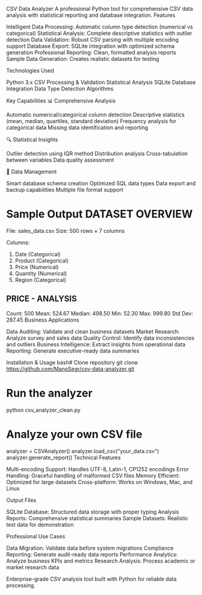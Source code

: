 CSV Data Analyzer
A professional Python tool for comprehensive CSV data analysis with statistical reporting and database integration.
Features

Intelligent Data Processing: Automatic column type detection (numerical vs categorical)
Statistical Analysis: Complete descriptive statistics with outlier detection
Data Validation: Robust CSV parsing with multiple encoding support
Database Export: SQLite integration with optimized schema generation
Professional Reporting: Clean, formatted analysis reports
Sample Data Generation: Creates realistic datasets for testing

Technologies Used

Python 3.x
CSV Processing & Validation
Statistical Analysis
SQLite Database Integration
Data Type Detection Algorithms

Key Capabilities
📊 Comprehensive Analysis

Automatic numerical/categorical column detection
Descriptive statistics (mean, median, quartiles, standard deviation)
Frequency analysis for categorical data
Missing data identification and reporting

🔍 Statistical Insights

Outlier detection using IQR method
Distribution analysis
Cross-tabulation between variables
Data quality assessment

💾 Data Management

Smart database schema creation
Optimized SQL data types
Data export and backup capabilities
Multiple file format support

Sample Output
DATASET OVERVIEW
================
File: sales_data.csv
Size: 500 rows × 7 columns

Columns:
   1. Date          (Categorical)
   2. Product       (Categorical)
   3. Price         (Numerical)
   4. Quantity      (Numerical)
   5. Region        (Categorical)

PRICE - ANALYSIS
----------------
Count:      500
Mean:       524.67
Median:     498.50
Min:        52.30
Max:        999.80
Std Dev:    287.45
Business Applications

Data Auditing: Validate and clean business datasets
Market Research: Analyze survey and sales data
Quality Control: Identify data inconsistencies and outliers
Business Intelligence: Extract insights from operational data
Reporting: Generate executive-ready data summaries

Installation & Usage
bash# Clone repository
git clone https://github.com/ManoSegr/csv-data-analyzer.git

# Run the analyzer
python csv_analyzer_clean.py

# Analyze your own CSV file
analyzer = CSVAnalyzer()
analyzer.load_csv("your_data.csv")
analyzer.generate_report()
Technical Features

Multi-encoding Support: Handles UTF-8, Latin-1, CP1252 encodings
Error Handling: Graceful handling of malformed CSV files
Memory Efficient: Optimized for large datasets
Cross-platform: Works on Windows, Mac, and Linux

Output Files

SQLite Database: Structured data storage with proper typing
Analysis Reports: Comprehensive statistical summaries
Sample Datasets: Realistic test data for demonstration

Professional Use Cases

Data Migration: Validate data before system migrations
Compliance Reporting: Generate audit-ready data reports
Performance Analytics: Analyze business KPIs and metrics
Research Analysis: Process academic or market research data


Enterprise-grade CSV analysis tool built with Python for reliable data processing.
